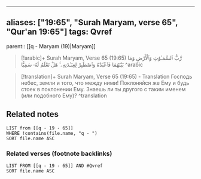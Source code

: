 
---
aliases: ["19:65", "Surah Maryam, verse 65", "Qur'an 19:65"]
tags: Qvref
---

parent:: [[q - Maryam (19)|Maryam]]

> [!arabic]+ Surah Maryam, Verse 65 (19:65)
> <span class="quran-arabic">رَّبُّ ٱلسَّمَـٰوَٰتِ وَٱلْأَرْضِ وَمَا بَيْنَهُمَا فَٱعْبُدْهُ وَٱصْطَبِرْ لِعِبَـٰدَتِهِۦ ۚ هَلْ تَعْلَمُ لَهُۥ سَمِيًّا</span>
^arabic

> [!translation]+ Surah Maryam, Verse 65 (19:65) - Translation
> Господь небес, земли и того, что между ними! Поклоняйся же Ему и будь стоек в поклонении Ему. Знаешь ли ты другого с таким именем (или подобного Ему)?
^translation



## Related notes
```dataview
LIST from [[q - 19 - 65]]
WHERE !contains(file.name, "q - ")
SORT file.name ASC
```

### Related verses (footnote backlinks)
```dataview
LIST FROM [[q - 19 - 65]] AND #Qvref
SORT file.name ASC
```


